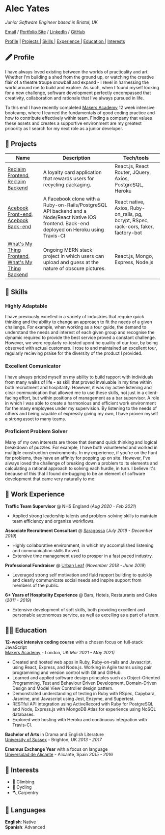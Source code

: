 # Alec Yates

_Junior Software Engineer based in Bristol, UK_ <br>

[Email](mailto:alecyates94@gmail.com) / [Portfolio Site](https://yates101.github.io/) / [LinkedIn](https://www.linkedin.com/in/alec-yates-41957618b/) / [GitHub](https://github.com/Yates101)
  
[Profile](#profile) |
[Projects ](#projects) |
[Skills ](#skills) |
[Experience ](#experience) |
[Education ](#education) |
[Interests ](#interests)

## 🖋️ Profile

I have always loved existing between the worlds of practicality and art. Whether I'm building a shed from the ground up, or watching the creative flair of a theatre troupe snowball and expand - I revel in harnessing the world around me to build and explore. As such, when I found myself looking for a new challenge, software development perfectly encompassed that creativity, collaboration and rationale that I've always pursued in life.

To this end I have recently completed [Makers Academy](https://github.com/makersacademy) 12 week intensive bootcamp, where I learned the fundamentals of good coding practice and how to contribute effectively within team. Finding a company that values these assets and creates a supportive environment are my greatest prioority as I search for my next role as a junior developer.

## 📂 Projects

| Name                         | Description       | Tech/tools        |
| ---------------------------- | ----------------- | ----------------- |
| [Reclaim Frontend](https://github.com/jackmcc08/ladz-reclaim-react-fe), [Reclaim Backend](https://github.com/willspencer16/reclaim_api) | A loyalty card application that rewards users for recycling packaging. | React.js, React Router, JQuery, Axios, PostgreSQL, Heroku
| [Acebook Front-end](https://github.com/Yates101/Insert-Team-Name-react-native), [Acebook Back-end](https://github.com/StuBehan/acebook-insert-team-name-here) | A Facebook clone with a Ruby-on-Rails/PostgreSQL API backend and a Node/React Native iOS frontend. Back-end deployed on Heroku using Travis-CI | React native, Axios, Ruby-on_rails, pg, bcrypt, RSpec, rack-cors, faker, factory-bot |
| [What's My Thing Frontend](https://github.com/denriquem/whatsMyThing), [What's My Thing Backend](https://github.com/Yates101/WhatsMyThing-BackEnd) | Ongoing MERN stack project in which users can upload and guess at the nature of obscure pictures. | React.js, Mongo, Express, Node.js |

## 🧰 Skills

### Highly Adaptable

I have previously excelled in a variety of industries that require quick thinking and the ability to change an approach to fit the needs of a given challenge. For example, when working as a tour guide, the demand to understand the needs and interest of each given group and recognise the dynamic required to provide the best service proved a constant challenge. However, we were regularly re-tested upont he quality of our tour, by being observed with actual customers. I rose to and maintained an excellent tour, regularly recieving praise for the diversity of the product I provided.

### Excellent Comunicator

I have always prided myself on my ability to build rapport with individuals from many walks of life - as skill that proved invaluable in my time within both recruitment and hospitality. However, it was my active listening and clear communication that allowed me to use these skills, not just in a client-facing effort, but within positions of management as a bar supervisor. A role in which I was able to create a harmonious and efficient work environment for the many employees under my supervision. By listening to the needs of others and being capable of expressly giving my own, I have proven myself a strong asset to many teams.

### Proficient Problem Solver

Many of my own interests are those that demand quick thinking and logical breakdown of puzzles. For example, I have both volunteered and worked in multiple construction environments. In my experience, if you're on the hunt for problems, they have an affinity for popping up on site. However, I've always loved the challenge of breaking down a problem to its elements and calculating a rational approach to solving each hurdle, in turn. I believe it's because of this that I found de-bugging to be an element of software development that came very naturally to me.

## 📝 Work Experience

**Traffic Team Supervisor** @ NHS England (_Aug 2020 - Feb 2021_)
- Applied strong leadership talents and problem-solving skills to maintain team efficiency and organize workflows.

**Associate Recruitment Consultant** @ [Saragossa](https://saragossa.co.uk/) (_July 2019 - December 2019_)
- Highly collaborative environment, in which my accomplished listening and communication skills thrived.
- Extensive time management used to prosper in a fast paced industry.

**Professional Fundraiser** @ [Urban Leaf](https://urbanleaf.co.uk/) (_November 2018 - June 2019_)
- Leveraged strong self motivation and fluid rapport building to quickly and clearly communicate social needs and inspire support from members of the public.

**6+ Years of Hospitality Experience** @ Bars, Hotels, Restaurants and Cafes (_2011 - 2019_)
- Extensive development of soft skills, both providing excellent and personable autonomous service, as well as excelling as a part of a team.

## 👨‍🎓 Education

**12-week intensive coding course** with a chosen focus on full-stack JavaScript <br>
[Makers Academy](https://makers.tech/) - London, UK _Mar 2021 - May 2021)_ <br>
- Created and hosted web apps in Ruby, Ruby-on-rails and Javascript, using React, Express, and Node.js. Working in Agile teams using pair programming and version control with Git and GitHub. 
- Learned and applied software design principles such as Object-Oriented Programming, Test and Behaviour Driven Development, Domain-Driven Design and  Model View Controller design pattern.
- Demonstrated understanding of testing in Ruby with RSpec, Capybara, Jasmine, and Javascript using Jest, Enzyme, and Supertest.
- RESTful API integration using ActiveRecord with Ruby for PostgreSQL and Node, Express.js with MongoDB Atlas for experience using NoSQL databases.
- Explored web hosting with Heroku and continuous integration with Travis-CI.

**Bachelor of Arts** in Drama and English Literature <br>
[University of Sussex](https://www.sussex.ac.uk/) - Brighton, UK _2013 - 2017_ <br>

**Erasmus Exchange Year** with a focus on language <br>
[Universidad de Alicante](https://www.ua.es/) - Alicante, Spain _2015 - 2016_ <br>

## 🤔 Interests

- 🧗 Climbing
- 🚴 Cycling
- 🪓 Carpentry

## 💬 Languages

**English**: Native <br>
**Spanish**: Advanced
